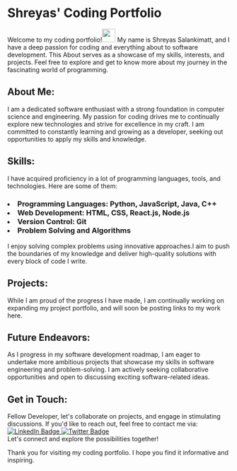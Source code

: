 <h1>Shreyas' Coding Portfolio</h1>
Welcome to my coding portfolio!<img src="https://media.giphy.com/media/hvRJCLFzcasrR4ia7z/giphy.gif" width="30px"/>
My name is Shreyas Salankimatt, and I have a deep passion for coding and everything about to software development. This About serves as a showcase of my skills, interests, and projects. Feel free to explore and get to know more about my journey in the fascinating world of programming.

<h2>About Me:</h2>
I am a dedicated software enthusiast with a strong foundation in computer science and engineering. My passion for coding drives me to continually explore new technologies and strive for excellence in my craft. I am committed to constantly learning and growing as a developer, seeking out opportunities to apply my skills and knowledge.

<h2>Skills:</h2>
I have acquired proficiency in a lot of programming languages, tools, and technologies. Here are some of them:<br>

<h3>
<li>Programming Languages: Python, JavaScript, Java, C++</li>
<li>Web Development: HTML, CSS, React.js, Node.js</li>
<!-- Update Later: Database Management: SQL, MongoDB -->
<li>Version Control: Git</li>
<li>Problem Solving and Algorithms</li>
</h3>
I enjoy solving complex problems using innovative approaches.I aim to push the boundaries of my knowledge and deliver high-quality solutions with every block of code I write.

<h2>Projects: </h2>
While I am proud of the progress I have made, I am continually working on expanding my project portfolio, and will soon be posting links to my work here.

<h2>Future Endeavors:</h2>
As I progress in my software development roadmap, I am eager to undertake more ambitious projects that showcase my skills in software engineering and problem-solving. I am actively seeking collaborative opportunities and open to discussing exciting software-related ideas.

<h2>Get in Touch:</h2>
Fellow Developer, let's collaborate on projects, and engage in stimulating discussions. If you'd like to reach out, feel free to contact me via:<br> 
<div id="badges">
  <a href="https://www.linkedin.com/in/shreyas-salankimatt-83588a260/">
    <img src="https://img.shields.io/badge/LinkedIn-blue?style=for-the-badge&logo=linkedin&logoColor=white" alt="LinkedIn Badge"/>
  </a>
  <a href="https://twitter.com/shreyas_078">
    <img src="https://img.shields.io/badge/Twitter-blue?style=for-the-badge&logo=twitter&logoColor=white" alt="Twitter Badge"/>
  </a>
</div>
Let's connect and explore the possibilities together!

Thank you for visiting my coding portfolio. I hope you find it informative and inspiring.
